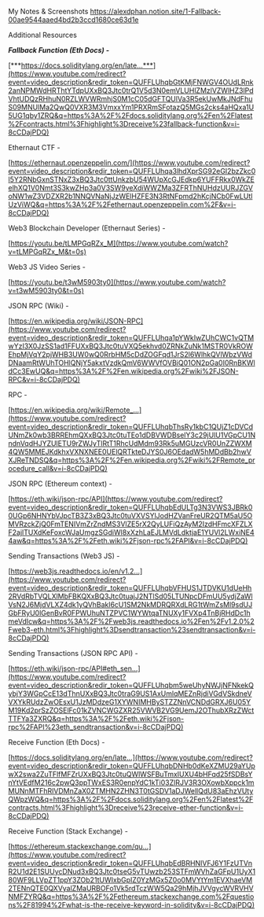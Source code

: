 My Notes & Screenshots
https://alexdphan.notion.site/1-Fallback-00ae9544aaed4bd2b3ccd1680ce63d1e

Additional Resources

***Fallback Function (Eth Docs) -***

[***https://docs.soliditylang.org/en/late...***](https://www.youtube.com/redirect?event=video_description&redir_token=QUFFLUhqbGtKMjFNWGV4OUdLRnk2anNPMWdHRThtYTdpUXxBQ3Jtc0trQ1V5d3N0emVLUHlZMzlVZWlHZ3lPdVhtUDQzRHhuN0RZLWVWRmhjS0M1cC05dGFTQUlVa3R5ekUwMkJNdFhuS09MNUlMa2QwQ0VXR3M3VmxxYm1PRXRmSFotazQ5MGs2cks4aHQxa1U5UG1qby1ZRQ&q=https%3A%2F%2Fdocs.soliditylang.org%2Fen%2Flatest%2Fcontracts.html%3Fhighlight%3Dreceive%23fallback-function&v=i-8cCDajPDQ)

Ethernaut CTF -

[https://ethernaut.openzeppelin.com/](https://www.youtube.com/redirect?event=video_description&redir_token=QUFFLUhqa3lhdXprSG92eGI2bzZkc0l5Y2RNbGxnSTNxZ3xBQ3Jtc0ttUnkzbU54WUpXcGJEdkp6YUFFRkx0WkZEelhXQ1V0Nmt3S3kwZHp3a0V3SW9yeXdiWWZMa3ZFRThNUHdzUURJZGVoNW1wZ3VDZXR2b1NNQVNaNjJzWElHZFE3N3RtNFpmd2hKcjNCb0FwLUtlUzViWQ&q=https%3A%2F%2Fethernaut.openzeppelin.com%2F&v=i-8cCDajPDQ)

Web3 Blockchain Developer (Ethernaut Series) -

[https://youtu.be/tLMPGqRZx_M](https://www.youtube.com/watch?v=tLMPGqRZx_M&t=0s)

Web3 JS Video Series -

[https://youtu.be/t3wM5903ty0](https://www.youtube.com/watch?v=t3wM5903ty0&t=0s)

JSON RPC (Wiki) -

[https://en.wikipedia.org/wiki/JSON-RPC](https://www.youtube.com/redirect?event=video_description&redir_token=QUFFLUhqa1pYWkIwZUhCWC1vQTMwYzI3X0JzSS1ad1FFUXxBQ3Jtc0tuVXQ5ekhvd0ZRNkZuNk1MSTR0VkROWEhpMjVqY2pjWHB3UW0wQ0RrbHM5cDdZOGFqd1JrS2l6WlhkQVlWbzVWdDNaamRtWUhTOHlQNjY5akxtVzdkQmV6WWVfOVBiQ01ON2pGa0I0RnBKWldCc3EwUQ&q=https%3A%2F%2Fen.wikipedia.org%2Fwiki%2FJSON-RPC&v=i-8cCDajPDQ)

RPC -

[https://en.wikipedia.org/wiki/Remote_...](https://www.youtube.com/redirect?event=video_description&redir_token=QUFFLUhqbThsRy1kbC1QUjZ1cDVCdUNmZk0wb3BRREhmQXxBQ3Jtc0tuTEo1dDBVWDBselY3c29jUlU1VGpCU1NndnVqdHJYZUlETU9rZWJyTlRtT1RhcUdMdm93Rk5uMGUzcVR0UnZZWXM4QW5MMEJKdkhxVXNXNEE0UElQRTkteDJYS0J6OEdadW5hMDdBb2hwVXJReTNDSQ&q=https%3A%2F%2Fen.wikipedia.org%2Fwiki%2FRemote_procedure_call&v=i-8cCDajPDQ)

JSON RPC (Ethereum context) -

[https://eth.wiki/json-rpc/API](https://www.youtube.com/redirect?event=video_description&redir_token=QUFFLUhqbEdULTg3N3VWS3JBRk00UGp6NHNYbVJpcTB3Z3xBQ3Jtc0tuVXVSYlJodHZVanFreUR2QTM5aU5OMVRzckZjQ0FmTENIVmZrZndMS3VlZE5rX2QyLUFiQzAyM2IzdHFmcXFZLXF2ajlTUXdKeFoxcWJaUmgzSGdiWl8xXzhLaEJLMVdLdktjaE1YUVl2LWxiNE44aw&q=https%3A%2F%2Feth.wiki%2Fjson-rpc%2FAPI&v=i-8cCDajPDQ)

Sending Transactions (Web3 JS) -

[https://web3js.readthedocs.io/en/v1.2...](https://www.youtube.com/redirect?event=video_description&redir_token=QUFFLUhqbVFHUS1JTDVKU1dUeHh2RVdRbTVQLXlMbFBKQXxBQ3Jtc0tuajJ2NTlSd05LTUNpcDFmUU5ydjZaWlVsN2J6MjdVLXZ4dk1yQVhBakl6cU1SM2NkMDRQRXdLRG1tWmZsMl9sdUJGbFRyU0lGenBvR0FPWUhuNTZPVC1WYWtqaTNUXy1FVXp4TnBjRHdDc1hmeVdIcw&q=https%3A%2F%2Fweb3js.readthedocs.io%2Fen%2Fv1.2.0%2Fweb3-eth.html%3Fhighlight%3Dsendtransaction%23sendtransaction&v=i-8cCDajPDQ)

Sending Transactions (JSON RPC API) -

[https://eth.wiki/json-rpc/API#eth_sen...](https://www.youtube.com/redirect?event=video_description&redir_token=QUFFLUhqbm5weUhyNWJjNFNkekQybjY3WGpCcE13dThnUXxBQ3Jtc0traG9US1AxUmlqMEZnRjdiVGdVSkdneVVXYkRUdzZwOEsxU1JzMDdzeG1XYWNIMHBySTZZNnVCNDdGRXJ6U05YM19Kd2prSzZOSElFc01kZVNCWGZXR25VWVB2VG9UemJ2OThubXRzZWctTTFYa3ZXRQ&q=https%3A%2F%2Feth.wiki%2Fjson-rpc%2FAPI%23eth_sendtransaction&v=i-8cCDajPDQ)

Receive Function (Eth Docs) -

[https://docs.soliditylang.org/en/late...](https://www.youtube.com/redirect?event=video_description&redir_token=QUFFLUhqbDNHb0dKeXZMU29aYUpwX2swa2ZuTFlfMFZrUXxBQ3Jtc0tuQWlWSFBuTmxIUXU4bHFqd25fSDBsYnYtVEdfM216c2pwQ3ppTWxES3R0enpYdC1kTi03ZlRJV3R3OXowbXppck1mMUNnMTFhRlVDMnZaX0ZTMHN2ZHN3T0tGSDV1aDJWellQdU83aEhzVUtyQWpzWQ&q=https%3A%2F%2Fdocs.soliditylang.org%2Fen%2Flatest%2Fcontracts.html%3Fhighlight%3Dreceive%23receive-ether-function&v=i-8cCDajPDQ)

Receive Function (Stack Exchange) -

[https://ethereum.stackexchange.com/qu...](https://www.youtube.com/redirect?event=video_description&redir_token=QUFFLUhqbEdBRHNIVFJ6Y1FzUTVnR2U1d2E1SUUycDNud3xBQ3Jtc0tseG5vTUwzb253STFmWVhZaGFpU1UyX180WF9LLVpZT1ppY3ZOb21tUWIxbGpIZ0YzMGx5Z0o0MVYtYm1EVXhaeVM2TENnQTE0QXVyalZMaURBOFo1Vk5rdTczWW5Qa29hMjhJVVgycWVRVHVNMFZYRQ&q=https%3A%2F%2Fethereum.stackexchange.com%2Fquestions%2F81994%2Fwhat-is-the-receive-keyword-in-solidity&v=i-8cCDajPDQ)


